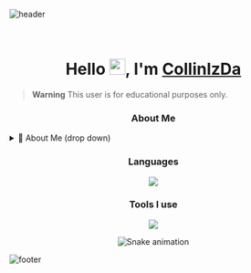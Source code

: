 ![header](https://capsule-render.vercel.app/api?type=waving&color=00ffff&height=250&section=header)

<br>
  
<h1 align="center">
Hello <img src="https://media.giphy.com/media/hvRJCLFzcasrR4ia7z/giphy.gif" width="28">, I'm <a href="https://collinizda.de/">CollinIzDa</a>
</h1>

> **Warning**
> This user is for educational purposes only.

<h3 align="center">About Me</h3>
<div>
<details>
  <summary>🧑 About Me (drop down)</summary>

- 🔭 I’m currently working on **https://collinizda.de**

- 🌱 I’m currently learning **everything** 🤓

</details>

<h3 align="center">Languages</h3>
<div align="center" style="margin-top: 10px">
   <a href="https://collinizda.de" target="_blank"><img src="https://skillicons.dev/icons?i=python,html,javascript,css&theme=dark" /></a>
</div>

<h3 align="center">Tools I use</h3>
<div align="center">
    <a href="https://collinizda.de" target="_blank"><img src="https://skillicons.dev/icons?i=vscode,visualstudio,powershell,bash,git&theme=dark" /></a>
</div>

<div align="center">

  ![Snake animation](https://github.com/danielbped/danielbped/blob/output/github-contribution-grid-snake.svg)
  
</div>
  
</p>

![footer](https://capsule-render.vercel.app/api?type=waving&color=00ffff&height=250&section=footer)
